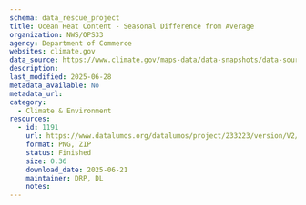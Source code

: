 ```yaml
---
schema: data_rescue_project 
title: Ocean Heat Content - Seasonal Difference from Average
organization: NWS/OPS33
agency: Department of Commerce
websites: climate.gov
data_source: https://www.climate.gov/maps-data/data-snapshots/data-source/ocean-heat-content-seasonal-difference-average
description: 
last_modified: 2025-06-28
metadata_available: No
metadata_url: 
category:
  - Climate & Environment 
resources:
  - id: 1191
    url: https://www.datalumos.org/datalumos/project/233223/version/V2/view
    format: PNG, ZIP
    status: Finished
    size: 0.36
    download_date: 2025-06-21
    maintainer: DRP, DL
    notes: 
---
```

